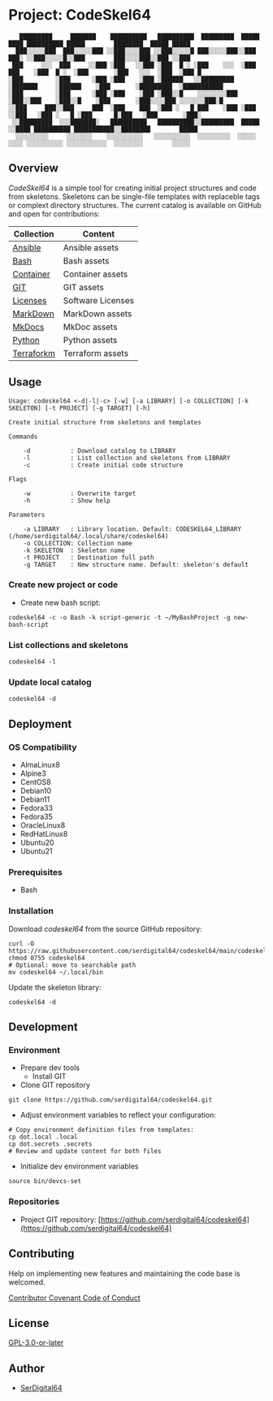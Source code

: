 # Project: CodeSkel64

```text
   █████████     ███████    ██████████   ██████████  █████████  █████   ████ ██████████ █████        ████████  █████ █████
  ███░░░░░███  ███░░░░░███ ░░███░░░░███ ░░███░░░░░█ ███░░░░░███░░███   ███░ ░░███░░░░░█░░███        ███░░░░███░░███ ░░███
 ███     ░░░  ███     ░░███ ░███   ░░███ ░███  █ ░ ░███    ░░░  ░███  ███    ░███  █ ░  ░███       ░███   ░░░  ░███  ░███ █
░███         ░███      ░███ ░███    ░███ ░██████   ░░█████████  ░███████     ░██████    ░███       ░█████████  ░███████████
░███         ░███      ░███ ░███    ░███ ░███░░█    ░░░░░░░░███ ░███░░███    ░███░░█    ░███       ░███░░░░███ ░░░░░░░███░█
░░███     ███░░███     ███  ░███    ███  ░███ ░   █ ███    ░███ ░███ ░░███   ░███ ░   █ ░███      █░███   ░███       ░███░
 ░░█████████  ░░░███████░   ██████████   ██████████░░█████████  █████ ░░████ ██████████ ███████████░░████████        █████
  ░░░░░░░░░     ░░░░░░░    ░░░░░░░░░░   ░░░░░░░░░░  ░░░░░░░░░  ░░░░░   ░░░░ ░░░░░░░░░░ ░░░░░░░░░░░  ░░░░░░░░        ░░░░░
```

## Overview

_CodeSkel64_ is a simple tool for creating initial project structures and code from skeletons.
Skeletons can be single-file templates with replaceble tags or complext directory structures.
The current catalog is available on GitHub and open for contributions:

| Collection                          | Content           |
| ----------------------------------- | ----------------- |
| [Ansible](src/catalog/Ansible)      | Ansible assets    |
| [Bash](src/catalog/Bash)            | Bash assets       |
| [Container](src/catalog/Container)  | Container assets  |
| [GIT](src/catalog/GIT)              | GIT assets        |
| [Licenses](src/catalog/Licenses)    | Software Licenses |
| [MarkDown](src/catalog/MarkDown)    | MarkDown assets   |
| [MkDocs](src/catalog/MkDocs)        | MkDoc assets      |
| [Python](src/catalog/Python)        | Python assets     |
| [Terraforkm](src/catalog/Terraform) | Terraform assets  |

## Usage

```text
Usage: codeskel64 <-d|-l|-c> [-w] [-a LIBRARY] [-o COLLECTION] [-k SKELETON] [-t PROJECT] [-g TARGET] [-h]

Create initial structure from skeletons and templates

Commands

    -d           : Download catalog to LIBRARY
    -l           : List collection and skeletons from LIBRARY
    -c           : Create initial code structure
    
Flags

    -w           : Overwrite target
    -h           : Show help
    
Parameters

    -a LIBRARY   : Library location. Default: CODESKEL64_LIBRARY (/home/serdigital64/.local/share/codeskel64)
    -o COLLECTION: Collection name
    -k SKELETON  : Skeleton name
    -t PROJECT   : Destination full path
    -g TARGET    : New structure name. Default: skeleton's default
```

### Create new project or code

- Create new bash script:

```shell
codeskel64 -c -o Bash -k script-generic -t ~/MyBashProject -g new-bash-script
```

### List collections and skeletons

```shell
codeskel64 -l
```

### Update local catalog

```shell
codeskel64 -d
```

## Deployment

### OS Compatibility

- AlmaLinux8
- Alpine3
- CentOS8
- Debian10
- Debian11
- Fedora33
- Fedora35
- OracleLinux8
- RedHatLinux8
- Ubuntu20
- Ubuntu21

### Prerequisites

- Bash

### Installation

Download *codeskel64* from the source GitHub repository:

```shell
curl -O https://raw.githubusercontent.com/serdigital64/codeskel64/main/codeskel64
chmod 0755 codeskel64
# Optional: move to searchable path
mv codeskel64 ~/.local/bin
```

Update the skeleton library:

```shell
codeskel64 -d
```

## Development

### Environment

- Prepare dev tools
  - Install GIT
- Clone GIT repository

```shell
git clone https://github.com/serdigital64/codeskel64.git
```

- Adjust environment variables to reflect your configuration:

```shell
# Copy environment definition files from templates:
cp dot.local .local
cp dot.secrets .secrets
# Review and update content for both files
```

- Initialize dev environment variables

```shell
source bin/devcs-set
```

### Repositories

- Project GIT repository: [https://github.com/serdigital64/codeskel64](https://github.com/serdigital64/codeskel64)

## Contributing

Help on implementing new features and maintaining the code base is welcomed.

[Contributor Covenant Code of Conduct](CODE_OF_CONDUCT)

## License

[GPL-3.0-or-later](https://www.gnu.org/licenses/gpl-3.0.txt)

## Author

- [SerDigital64](https://serdigital64.github.io/)
